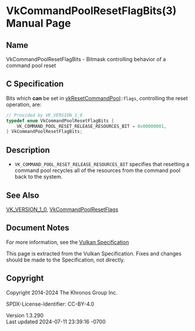 # VkCommandPoolResetFlagBits(3) Manual Page

## Name

VkCommandPoolResetFlagBits - Bitmask controlling behavior of a command
pool reset



## <a href="#_c_specification" class="anchor"></a>C Specification

Bits which **can** be set in
[vkResetCommandPool](https://registry.khronos.org/vulkan/specs/1.3-extensions/man/html/vkResetCommandPool.html)::`flags`, controlling the
reset operation, are:

``` c
// Provided by VK_VERSION_1_0
typedef enum VkCommandPoolResetFlagBits {
    VK_COMMAND_POOL_RESET_RELEASE_RESOURCES_BIT = 0x00000001,
} VkCommandPoolResetFlagBits;
```

## <a href="#_description" class="anchor"></a>Description

- `VK_COMMAND_POOL_RESET_RELEASE_RESOURCES_BIT` specifies that resetting
  a command pool recycles all of the resources from the command pool
  back to the system.

## <a href="#_see_also" class="anchor"></a>See Also

[VK_VERSION_1_0](https://registry.khronos.org/vulkan/specs/1.3-extensions/man/html/VK_VERSION_1_0.html),
[VkCommandPoolResetFlags](https://registry.khronos.org/vulkan/specs/1.3-extensions/man/html/VkCommandPoolResetFlags.html)

## <a href="#_document_notes" class="anchor"></a>Document Notes

For more information, see the <a
href="https://registry.khronos.org/vulkan/specs/1.3-extensions/html/vkspec.html#VkCommandPoolResetFlagBits"
target="_blank" rel="noopener">Vulkan Specification</a>

This page is extracted from the Vulkan Specification. Fixes and changes
should be made to the Specification, not directly.

## <a href="#_copyright" class="anchor"></a>Copyright

Copyright 2014-2024 The Khronos Group Inc.

SPDX-License-Identifier: CC-BY-4.0

Version 1.3.290  
Last updated 2024-07-11 23:39:16 -0700
